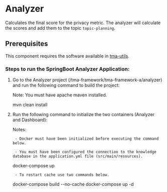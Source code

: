 # Analyzer

Calculates the final score for the privacy metric. 
The analyzer will calculate the scores and add them to the topic `topic-planning`.

## Prerequisites
This component requires the software available in [tma-utils](https://github.com/joseadp/tma-utils).

### Steps to run the SpringBoot Analyzer Application:

1) Go to the Analyzer project (/tma-framework/tma-framework-a/analyzer) and run the following command to build the project:

	Note: You must have apache maven installed.

	mvn clean install

2) Run the following command to initialize the two containers (Analyzer and Dashboard):
	
	Notes: 
	
		- Docker must have been initialized before executing the command below.
		
		- You must have been configured the connection to the knowledge database in the application.yml file (src/main/resources).
	
	docker-compose up
	
	
		- To restart cache use two commands below.
	
	docker-compose build --no-cache
	docker-compose up -d 